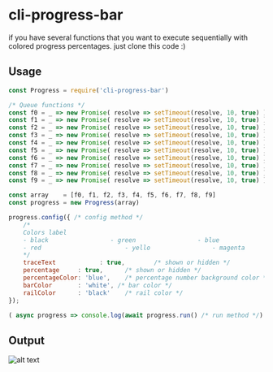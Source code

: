# cli-progress-bar
if you have several functions that you want to execute sequentially with colored progress percentages. just clone this code :)

## Usage

```Javascript
const Progress = require('cli-progress-bar')

/* Queue functions */
const f0 = _ => new Promise( resolve => setTimeout(resolve, 10, true) )
const f1 = _ => new Promise( resolve => setTimeout(resolve, 10, true) )
const f2 = _ => new Promise( resolve => setTimeout(resolve, 10, true) )
const f3 = _ => new Promise( resolve => setTimeout(resolve, 10, true) )
const f4 = _ => new Promise( resolve => setTimeout(resolve, 10, true) )
const f5 = _ => new Promise( resolve => setTimeout(resolve, 10, true) )
const f6 = _ => new Promise( resolve => setTimeout(resolve, 10, true) )
const f7 = _ => new Promise( resolve => setTimeout(resolve, 10, true) )
const f8 = _ => new Promise( resolve => setTimeout(resolve, 10, true) )
const f9 = _ => new Promise( resolve => setTimeout(resolve, 10, true) )

const array    = [f0, f1, f2, f3, f4, f5, f6, f7, f8, f9]
const progress = new Progress(array)

progress.config({ /* config method */
	/*
	Colors label
	- black					- green					- blue					- cyan
	- red						- yello					- magenta				- white
	*/
	traceText			 : true, 		/* shown or hidden */
	percentage     : true, 		/* shown or hidden */
	percentageColor: 'blue', 	/* percentage number background color */
	barColor       : 'white', /* bar color */
	railColor      : 'black' 	/* rail color */
});

( async progress => console.log(await progress.run() /* run method */) )(progress /* passing the progress object */)
```

## Output

![alt text](https://github.com/kintaroazurachaniago/cli-progress-bar-image/blob/main/cli-progress-bar-image.png)

